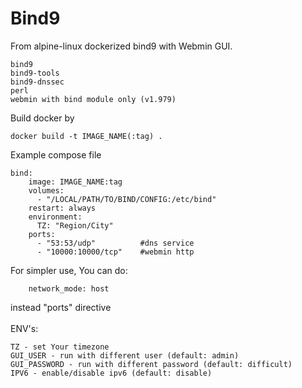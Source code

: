 # Bind9
From alpine-linux dockerized bind9 with Webmin GUI.<br>
```
bind9
bind9-tools
bind9-dnssec
perl
webmin with bind module only (v1.979)

```
Build docker by
```
docker build -t IMAGE_NAME(:tag) .
```
Example compose file
```
bind:
    image: IMAGE_NAME:tag
    volumes:
      - "/LOCAL/PATH/TO/BIND/CONFIG:/etc/bind"
    restart: always
    environment:
      TZ: "Region/City"
    ports:
      - "53:53/udp"          #dns service
      - "10000:10000/tcp"    #webmin http
```
For simpler use, You can do:
```
    network_mode: host
```
instead "ports" directive<br>
<br>
ENV's:
```
TZ - set Your timezone
GUI_USER - run with different user (default: admin)
GUI_PASSWORD - run with different password (default: difficult)
IPV6 - enable/disable ipv6 (default: disable)
```
